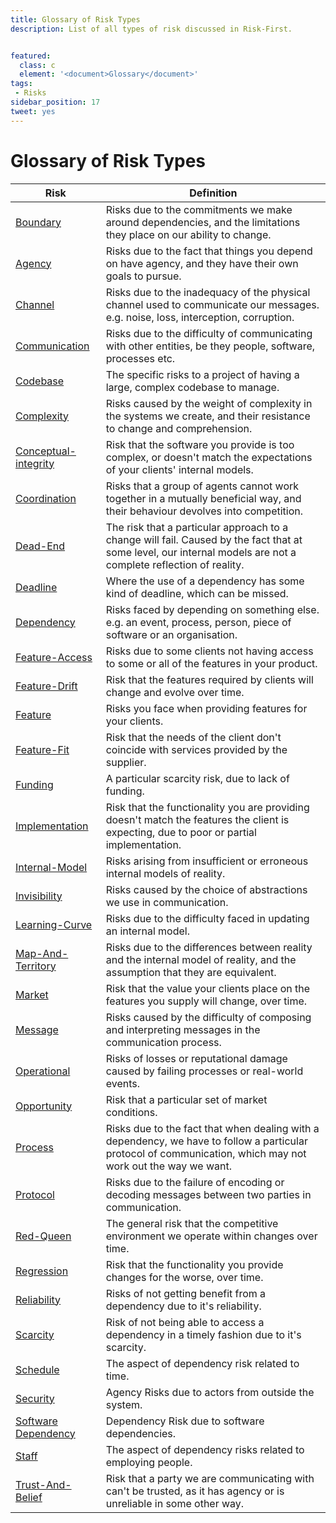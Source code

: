 ```yaml
---
title: Glossary of Risk Types
description: List of all types of risk discussed in Risk-First.


featured: 
  class: c
  element: '<document>Glossary</document>'
tags:
 - Risks
sidebar_position: 17
tweet: yes
---
```



# Glossary of Risk Types

| Risk             | Definition                                                               |
|------------------|--------------------------------------------------------------------------|
|[Boundary](Boundary-Risk.md)|Risks due to the commitments we make around dependencies, and the limitations they place on our ability to change.|
|[Agency](Agency-Risk.md)|Risks due to the fact that things you depend on have agency, and they have their own goals to pursue.|
|[Channel](Communication-Risk.md#channel-risk)|Risks due to the inadequacy of the physical channel used to communicate our messages. e.g. noise, loss, interception, corruption.|
|[Communication](Communication-Risk.md)|Risks due to the difficulty of communicating with other entities, be they people, software, processes etc.|
|[Codebase](Complexity-Risk.md#codebase-risk)|The specific risks to a project of having a large, complex codebase to manage.|
|[Complexity](Complexity-Risk.md)|Risks caused by the weight of complexity in the systems we create, and their resistance to change and comprehension.|
|[Conceptual-integrity](Feature-Risk.md#conceptual-integrity-risk)|Risk that the software you provide is too complex, or doesn't match the expectations of your clients' internal models.|
|[Coordination](Coordination-Risk.md)|Risks that a group of agents cannot work together in a mutually beneficial way, and their behaviour devolves into competition.|
|[Dead-End](Complexity-Risk.md#dead-end-risk)|The risk that a particular approach to a change will fail.  Caused by the fact that at some level, our internal models are not a complete reflection of reality.|
|[Deadline](Deadline-Risk.md)|Where the use of a dependency has some kind of deadline, which can be missed.|
|[Dependency](Dependency-Risk.md)|Risks faced by depending on something else.  e.g. an event, process, person, piece of software or an organisation.   |
|[Feature-Access](Feature-Risk.md#feature-access-risk)|Risks due to some clients not having access to some or all of the features in your product.|
|[Feature-Drift](Feature-Risk.md#feature-drift-risk)|Risk that the features required by clients will change and evolve over time.   |
|[Feature](Feature-Risk.md)|Risks you face when providing features for your clients.|
|[Feature-Fit](Feature-Risk.md#feature-fit-risk)|Risk that the needs of the client don't coincide with services provided by the supplier.|
|[Funding](Scarcity-Risk.md#funding-risk)|A particular scarcity risk, due to lack of funding.|
|[Implementation](Feature-Risk.md#implementation-risk)|Risk that the functionality you are providing doesn't match the features the client is expecting, due to poor or partial implementation.|
|[Internal-Model](Communication-Risk.md#internal-model-risk)|Risks arising from insufficient or erroneous internal models of reality.|
|[Invisibility](Communication-Risk.md#invisibility-risk)|Risks caused by the choice of abstractions we use in communication.|
|[Learning-Curve](Communication-Risk.md#learning-curve-risk)|Risks due to the difficulty faced in updating an internal model.|
|[Map-And-Territory](Map-And-Territory-Risk.md)|Risks due to the differences between reality and the internal model of reality, and the assumption that they are equivalent. |
|[Market](Feature-Risk.md#market-risk)|Risk that the value your clients place on the features you supply will change, over time.|
|[Message](Communication-Risk.md#message-risk)|Risks caused by the difficulty of composing and interpreting messages in the communication process.|
|[Operational](Operational-Risk.md)|Risks of losses or reputational damage caused by failing processes or real-world events.|
|[Opportunity](Scarcity-Risk.md#opportunity-risk)|Risk that a particular set of market conditions.|
|[Process](Process-Risk.md)|Risks due to the fact that when dealing with a dependency, we have to follow a particular protocol of communication, which may not work out the way we want.|
|[Protocol](Communication-Risk.md#protocol-risk)|Risks due to the failure of encoding or decoding messages between two parties in communication.  |
|[Red-Queen](Scarcity-Risk.md#red-queen-risk)|The general risk that the competitive environment we operate within changes over time.|
|[Regression](Feature-Risk.md#regression-risk)|Risk that the functionality you provide changes for the worse, over time.|
|[Reliability](Dependency-Risk.md#reliability-risk)|Risks of not getting benefit from a dependency due to it's reliability.|
|[Scarcity](Scarcity-Risk.md)|Risk of not being able to access a dependency in a timely fashion due to it's scarcity.|
|[Schedule](Scarcity-Risk.md#schedule-risk)|The aspect of dependency risk related to time.|
|[Security](Agency-Risk.md#security)|Agency Risks due to actors from outside the system.|
|[Software Dependency](Software-Dependency-Risk.md)|Dependency Risk due to software dependencies.|
|[Staff](Scarcity-Risk.md#staff-risk)|The aspect of dependency risks related to employing people.|
|[Trust-And-Belief](Communication-Risk.md#trust--belief-risk)|Risk that a party we are communicating with can't be trusted, as it has agency or is unreliable in some other way.  |
